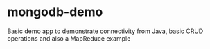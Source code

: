 # mongodb-demo
Basic demo app to demonstrate connectivity from Java, basic CRUD operations and also a MapReduce example

